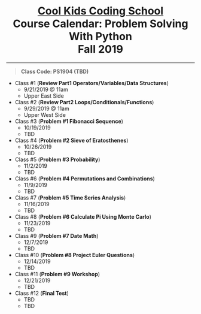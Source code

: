 # <center>[**Cool Kids Coding School**](http://www.coolkidscodingschool.com)<br>Course Calendar: **Problem Solving With Python**<br>  Fall 2019

---
> **Class Code: PS1904 (TBD)**

+ Class #1 (**Review Part1 Operators/Variables/Data Structures**)
  + 9/21/2019 @ 11am
  + Upper East Side
+ Class #2 (**Review Part2 Loops/Conditionals/Functions**)
  + 9/29/2019 @ 11am
  + Upper West Side
+ Class #3 (**Problem #1 Fibonacci Sequence**)
  + 10/19/2019
  + TBD
+ Class #4 (**Problem #2 Sieve of Eratosthenes**)
  + 10/26/2019
  + TBD
+ Class #5 (**Problem #3 Probability**)
  + 11/2/2019
  + TBD
+ Class #6 (**Problem #4 Permutations and Combinations**)
  + 11/9/2019
  + TBD
+ Class #7 (**Problem #5 Time Series Analysis**)
  + 11/16/2019
  + TBD
+ Class #8 (**Problem #6 Calculate Pi Using Monte Carlo**)
  + 11/23/2019
  + TBD
+ Class #9 (**Problem #7 Date Math**)
  + 12/7/2019
  + TBD
+ Class #10 (**Problem #8 Project Euler Questions**)
  + 12/14/2019
  + TBD
+ Class #11 (**Problem #9 Workshop**) 
  + 12/21/2019
  + TBD
+ Class #12 (**Final Test**)
  + TBD
  + TBD

